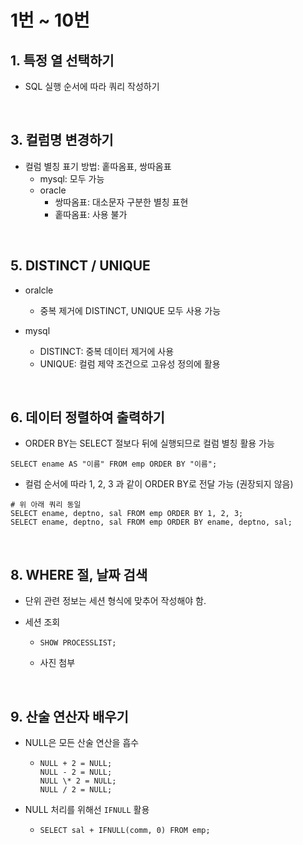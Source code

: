 # 1번 ~ 10번

## 1. 특정 열 선택하기

- SQL 실행 순서에 따라 쿼리 작성하기

<br />

## 3. 컬럼명 변경하기

- 컬럼 별칭 표기 방법: 홑따옴표, 쌍따옴표
  - mysql: 모두 가능
  - oracle
    - 쌍따옴표: 대소문자 구분한 별칭 표현
    - 홑따옴표: 사용 불가

<br />

## 5. DISTINCT / UNIQUE

- oralcle
  - 중복 제거에 DISTINCT, UNIQUE 모두 사용 가능
- mysql

  - DISTINCT: 중복 데이터 제거에 사용
  - UNIQUE: 컬럼 제약 조건으로 고유성 정의에 활용

<br />

## 6. 데이터 정렬하여 출력하기

- ORDER BY는 SELECT 절보다 뒤에 실행되므로 컬럼 별칭 활용 가능

```mysql
SELECT ename AS "이름" FROM emp ORDER BY "이름";
```

- 컬럼 순서에 따라 1, 2, 3 과 같이 ORDER BY로 전달 가능 (권장되지 않음)

```mysql
# 위 아래 쿼리 동일
SELECT ename, deptno, sal FROM emp ORDER BY 1, 2, 3;
SELECT ename, deptno, sal FROM emp ORDER BY ename, deptno, sal;
```

<br />

## 8. WHERE 절, 날짜 검색

- 단위 관련 정보는 세션 형식에 맞추어 작성해야 함.
- 세션 조회

  - ```mysql
    SHOW PROCESSLIST;
    ```

  - 사진 첨부

<br />

## 9. 산술 연산자 배우기

- NULL은 모든 산술 연산을 흡수

  - ```text
    NULL + 2 = NULL;
    NULL - 2 = NULL;
    NULL \* 2 = NULL;
    NULL / 2 = NULL;
    ```

- NULL 처리를 위해선 `IFNULL` 활용
  - ```mysql
    SELECT sal + IFNULL(comm, 0) FROM emp;
    ```
